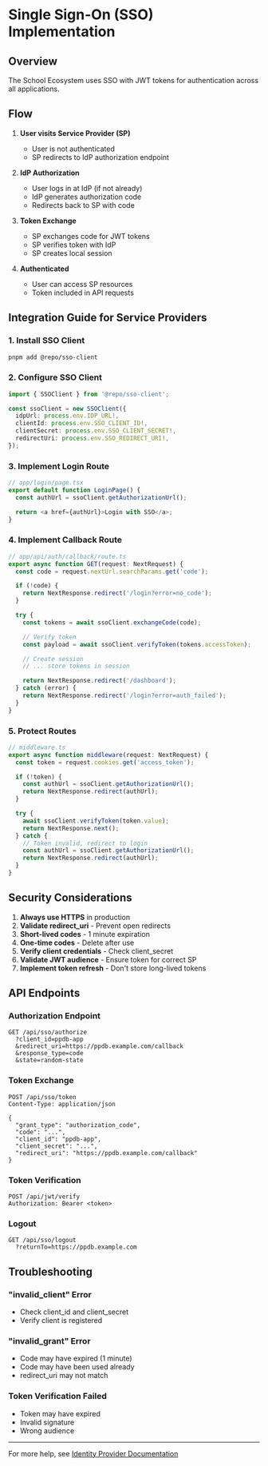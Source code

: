 # Single Sign-On (SSO) Implementation

## Overview

The School Ecosystem uses SSO with JWT tokens for authentication across all applications.

## Flow

1. **User visits Service Provider (SP)**
   - User is not authenticated
   - SP redirects to IdP authorization endpoint

2. **IdP Authorization**
   - User logs in at IdP (if not already)
   - IdP generates authorization code
   - Redirects back to SP with code

3. **Token Exchange**
   - SP exchanges code for JWT tokens
   - SP verifies token with IdP
   - SP creates local session

4. **Authenticated**
   - User can access SP resources
   - Token included in API requests

## Integration Guide for Service Providers

### 1. Install SSO Client

```bash
pnpm add @repo/sso-client
```

### 2. Configure SSO Client

```typescript
import { SSOClient } from '@repo/sso-client';

const ssoClient = new SSOClient({
  idpUrl: process.env.IDP_URL!,
  clientId: process.env.SSO_CLIENT_ID!,
  clientSecret: process.env.SSO_CLIENT_SECRET!,
  redirectUri: process.env.SSO_REDIRECT_URI!,
});
```

### 3. Implement Login Route

```typescript
// app/login/page.tsx
export default function LoginPage() {
  const authUrl = ssoClient.getAuthorizationUrl();

  return <a href={authUrl}>Login with SSO</a>;
}
```

### 4. Implement Callback Route

```typescript
// app/api/auth/callback/route.ts
export async function GET(request: NextRequest) {
  const code = request.nextUrl.searchParams.get('code');

  if (!code) {
    return NextResponse.redirect('/login?error=no_code');
  }

  try {
    const tokens = await ssoClient.exchangeCode(code);

    // Verify token
    const payload = await ssoClient.verifyToken(tokens.accessToken);

    // Create session
    // ... store tokens in session

    return NextResponse.redirect('/dashboard');
  } catch (error) {
    return NextResponse.redirect('/login?error=auth_failed');
  }
}
```

### 5. Protect Routes

```typescript
// middleware.ts
export async function middleware(request: NextRequest) {
  const token = request.cookies.get('access_token');

  if (!token) {
    const authUrl = ssoClient.getAuthorizationUrl();
    return NextResponse.redirect(authUrl);
  }

  try {
    await ssoClient.verifyToken(token.value);
    return NextResponse.next();
  } catch {
    // Token invalid, redirect to login
    const authUrl = ssoClient.getAuthorizationUrl();
    return NextResponse.redirect(authUrl);
  }
}
```

## Security Considerations

1. **Always use HTTPS** in production
2. **Validate redirect_uri** - Prevent open redirects
3. **Short-lived codes** - 1 minute expiration
4. **One-time codes** - Delete after use
5. **Verify client credentials** - Check client_secret
6. **Validate JWT audience** - Ensure token for correct SP
7. **Implement token refresh** - Don't store long-lived tokens

## API Endpoints

### Authorization Endpoint

```
GET /api/sso/authorize
  ?client_id=ppdb-app
  &redirect_uri=https://ppdb.example.com/callback
  &response_type=code
  &state=random-state
```

### Token Exchange

```
POST /api/sso/token
Content-Type: application/json

{
  "grant_type": "authorization_code",
  "code": "...",
  "client_id": "ppdb-app",
  "client_secret": "...",
  "redirect_uri": "https://ppdb.example.com/callback"
}
```

### Token Verification

```
POST /api/jwt/verify
Authorization: Bearer <token>
```

### Logout

```
GET /api/sso/logout
  ?returnTo=https://ppdb.example.com
```

## Troubleshooting

### "invalid_client" Error

- Check client_id and client_secret
- Verify client is registered

### "invalid_grant" Error

- Code may have expired (1 minute)
- Code may have been used already
- redirect_uri may not match

### Token Verification Failed

- Token may have expired
- Invalid signature
- Wrong audience

---

For more help, see [Identity Provider Documentation](./IDENTITY_PROVIDER.md)
